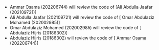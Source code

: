 - Ammar Osama (202206744) will review the code of [Ali Abdulla Jaafar
(202109721)]
- Ali Abdulla Jaafar (202109721) will review the code of [ Omar Abdulaziz
Mohamed (202002985)]
- Omar Abdulaziz Mohamed (202002985) will review the code of [
Abdulaziz Hijris (20186302)]
- Abdulaziz Hijris (20186302) will review the code of [ Ammar Osama
(202206744)]
